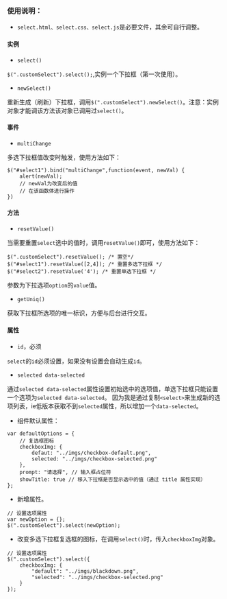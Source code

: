 ### 使用说明：

- `select.html、select.css、select.js`是必要文件，其余可自行调整。

#### 实例
- `select()`

`$(".customSelect").select();`,实例一个下拉框（第一次使用）。

- `newSelect()`

重新生成（刷新）下拉框，调用`$(".customSelect").newSelect()`。注意：实例对象才能调该方法该对象已调用过`select()`。

#### 事件
- `multiChange`

多选下拉框值改变时触发，使用方法如下：
```
$("#select1").bind("multiChange",function(event, newVal) {
    alert(newVal);
    // newVal为改变后的值
    // 在该函数体进行操作
})
```

#### 方法
- `resetValue()`

当需要重置`select`选中的值时，调用`resetValue()`即可，使用方法如下：
```
$(".customSelect").resetValue(); /* 置空*/
$("#select1").resetValue([2,4]); /* 重置多选下拉框 */
$("#select2").resetValue('4'); /* 重置单选下拉框 */
```
参数为下拉选项`option`的`value`值。

- `getUniq()`

获取下拉框所选项的唯一标识，方便与后台进行交互。

#### 属性
- `id`，必须

`select`的`id`必须设置，如果没有设置会自动生成`id`。

- `selected data-selected`

通过`selected data-selected`属性设置初始选中的选项值，单选下拉框只能设置一个选项为`selected data-selected`。
因为我是通过复制`<select>`来生成新的选项列表，ie低版本获取不到`selected`属性，所以增加一个`data-selected`。

- 组件默认属性：
```
var defaultOptions = {
    // 复选框图标
    checkboxImg: {
        defaut: "../imgs/checkbox-default.png",
        selected: "../imgs/checkbox-selected.png"
    },
    prompt: "请选择", // 输入框占位符
    showTitle: true // 移入下拉框是否显示选中的值（通过 title 属性实现）
};
```
- 新增属性。
```
// 设置选项属性
var newOption = {};
$(".customSelect").select(newOption);
```
- 改变多选下拉框复选框的图标，在调用`select()`时，传入`checkboxImg`对象。
```
// 设置选项属性
$(".customSelect").select({
    checkboxImg: {
        "default": "../imgs/blackdown.png",
        "selected": "../imgs/checkbox-selected.png"
    }
});
```
